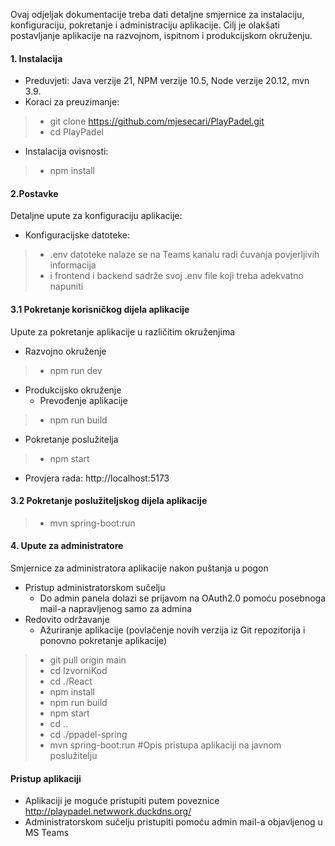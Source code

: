 Ovaj odjeljak dokumentacije treba dati detaljne smjernice za instalaciju, konfiguraciju, pokretanje i administraciju aplikacije. Cilj je olakšati postavljanje aplikacije na razvojnom, ispitnom i produkcijskom okruženju.
#### 1. Instalacija
 * Preduvjeti: Java verzije 21, NPM verzije 10.5, Node verzije 20.12, mvn 3.9.
 * Koraci za preuzimanje:
 >- git clone https://github.com/mjesecari/PlayPadel.git
 >- cd PlayPadel
 * Instalacija ovisnosti:
 >- npm install
#### 2.Postavke
Detaljne upute za konfiguraciju aplikacije:
 * Konfiguracijske datoteke:
 >- .env datoteke nalaze se na Teams kanalu radi čuvanja povjerljivih informacija
 >- i frontend i backend sadrže svoj .env file koji treba adekvatno napuniti
#### 3.1 Pokretanje korisničkog dijela aplikacije
Upute za pokretanje aplikacije u različitim okruženjima
 * Razvojno okruženje
 >- npm run dev
 * Produkcijsko okruženje
   * Prevođenje aplikacije
 >- npm run build
 * Pokretanje poslužitelja
 >- npm start
 * Provjera rada:
 http://localhost:5173
#### 3.2 Pokretanje poslužiteljskog dijela aplikacije
 >- mvn spring-boot:run
#### 4. Upute za administratore
Smjernice za administratora aplikacije nakon puštanja u pogon
 * Pristup administratorskom sučelju
   * Do admin panela dolazi se prijavom na OAuth2.0 pomoću posebnoga mail-a napravljenog samo za admina
 * Redovito održavanje
   * Ažuriranje aplikacije (povlačenje novih verzija iz Git repozitorija i ponovno pokretanje aplikacije)
 >- git pull origin main
 >- cd IzvorniKod
 >- cd ./React
 >- npm install
 >- npm run build
 >- npm start
 >- cd ..
 >- cd ./ppadel-spring
 >- mvn spring-boot:run
#Opis pristupa aplikaciji na javnom poslužitelju
#### Pristup aplikaciji
 * Aplikaciji je moguće pristupiti putem poveznice http://playpadel.netwwork.duckdns.org/
 * Administratorskom sučelju pristupiti pomoću admin mail-a objavljenog u MS Teams
 
